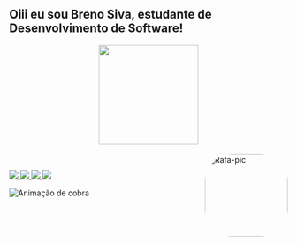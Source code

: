##  Oiii eu sou Breno Siva, estudante de Desenvolvimento de Software!
<div align = "center">
  <a href="https://github.com/BrenoSilva21">
  <img height = "180em" src = "https://github-readme-stats.vercel.app/api?username=BrenoSilva21&show_icons=true&theme=dracula&include_all_commits=true&count_private=true" />
</div>
<div style = "display: inline_block"> <br>
    <img align = "right" alt = "Rafa-pic" height = "150" style = "border-radius: 50px;" src = "https://share-cdn.picrew.me/shareImg/org/202111/338224_C0uFqn3Z.png">
</div>
 
 ##
 
<div> 
  <a href = "https://www.youtube.com/channel/UC7yURhPbRWKmr2QRitB_0iA" target="_blank"> <img src = "https://img.shields.io/badge/YouTube-FF0000?style=for-the-badge&logo=youtube&logoColor=white "target =" _ blank "> </a>
  <a href = "https://instagram.com/benow_w/" target="_blank"> <img src = "https://img.shields.io/badge/Instagram-E4405F?style=for-the-badge&logo=instagram&logoColor=white "target =" _ blank "> </a>
  <a href = "brenoballl37@gmail.com"> <img src = "https://img.shields.io/badge/Gmail-D14836?style=for-the-badge&logo=gmail&logoColor=white" target = "_ blank"> </a>
  <a href = "https://www.linkedin.com/in/brenosilvaesilva" target="_blank"> <img src = "https://img.shields.io/badge/LinkedIn-0077B5?style=for-the-badge&logo=linkedin&logoColor=white "target =" _ blank "> </a> 
 
![ Animação de cobra ](https://github.com/BrenoSilva21/BrenoSilva21/blob/output/github-contribution-grid-snake.svg)

 

 



